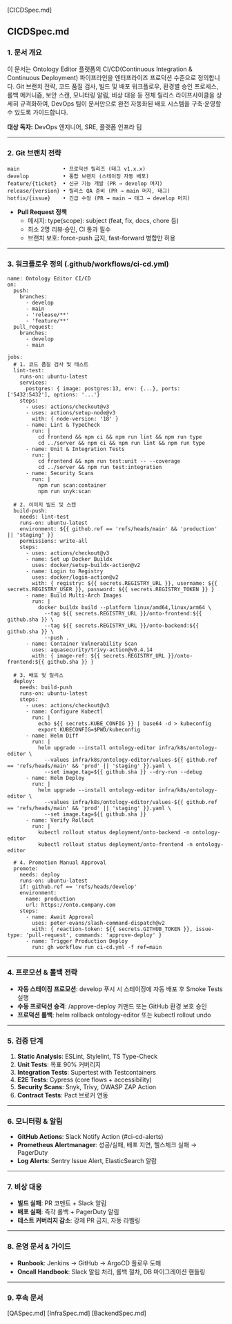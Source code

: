 [CICDSpec.md]

## **CICDSpec.md**

### **1. 문서 개요**

이 문서는 Ontology Editor 플랫폼의 CI/CD(Continuous Integration & Continuous Deployment) 파이프라인을 엔터프라이즈 프로덕션 수준으로 정의합니다. Git 브랜치 전략, 코드 품질 검사, 빌드 및 배포 워크플로우, 환경별 승인 프로세스, 롤백 메커니즘, 보안 스캔, 모니터링 알림, 비상 대응 등 전체 릴리스 라이프사이클을 상세히 규격화하여, DevOps 팀이 문서만으로 완전 자동화된 배포 시스템을 구축·운영할 수 있도록 가이드합니다.

**대상 독자:** DevOps 엔지니어, SRE, 플랫폼 인프라 팀

---

### **2. Git 브랜치 전략**

```
main              • 프로덕션 릴리즈 (태그 v1.x.x)
develop           • 통합 브랜치 (스테이징 자동 배포)
feature/{ticket}  • 신규 기능 개발 (PR → develop 머지)
release/{version} • 릴리스 QA 준비 (PR → main 머지, 태그)
hotfix/{issue}    • 긴급 수정 (PR → main → 태그 → develop 머지)
```

- **Pull Request 정책**
  - 메시지: type(scope): subject (feat, fix, docs, chore 등)
  - 최소 2명 리뷰·승인, CI 통과 필수
  - 브랜치 보호: force-push 금지, fast-forward 병합만 허용

---

### **3. 워크플로우 정의 (.github/workflows/ci-cd.yml)**

```
name: Ontology Editor CI/CD
on:
  push:
    branches:
      - develop
      - main
      - 'release/**'
      - 'feature/**'
  pull_request:
    branches:
      - develop
      - main

jobs:
  # 1. 코드 품질 검사 및 테스트
  lint-test:
    runs-on: ubuntu-latest
    services:
      postgres: { image: postgres:13, env: {...}, ports: ['5432:5432'], options: '...'}
    steps:
      - uses: actions/checkout@v3
      - uses: actions/setup-node@v3
        with: { node-version: '18' }
      - name: Lint & TypeCheck
        run: |
          cd frontend && npm ci && npm run lint && npm run type
          cd ../server && npm ci && npm run lint && npm run type
      - name: Unit & Integration Tests
        run: |
          cd frontend && npm run test:unit -- --coverage
          cd ../server && npm run test:integration
      - name: Security Scans
        run: |
          npm run scan:container
          npm run snyk:scan

  # 2. 이미지 빌드 및 스캔
  build-push:
    needs: lint-test
    runs-on: ubuntu-latest
    environment: ${{ github.ref == 'refs/heads/main' && 'production' || 'staging' }}
    permissions: write-all
    steps:
      - uses: actions/checkout@v3
      - name: Set up Docker Buildx
        uses: docker/setup-buildx-action@v2
      - name: Login to Registry
        uses: docker/login-action@v2
        with: { registry: ${{ secrets.REGISTRY_URL }}, username: ${{ secrets.REGISTRY_USER }}, password: ${{ secrets.REGISTRY_TOKEN }} }
      - name: Build Multi-Arch Images
        run: |
          docker buildx build --platform linux/amd64,linux/arm64 \
            --tag ${{ secrets.REGISTRY_URL }}/onto-frontend:${{ github.sha }} \
            --tag ${{ secrets.REGISTRY_URL }}/onto-backend:${{ github.sha }} \
            --push .
      - name: Container Vulnerability Scan
        uses: aquasecurity/trivy-action@v0.4.14
        with: { image-ref: ${{ secrets.REGISTRY_URL }}/onto-frontend:${{ github.sha }} }

  # 3. 배포 및 릴리스
  deploy:
    needs: build-push
    runs-on: ubuntu-latest
    steps:
      - uses: actions/checkout@v3
      - name: Configure Kubectl
        run: |
          echo ${{ secrets.KUBE_CONFIG }} | base64 -d > kubeconfig
          export KUBECONFIG=$PWD/kubeconfig
      - name: Helm Diff
        run: |
          helm upgrade --install ontology-editor infra/k8s/ontology-editor \
            --values infra/k8s/ontology-editor/values-${{ github.ref == 'refs/heads/main' && 'prod' || 'staging' }}.yaml \
            --set image.tag=${{ github.sha }} --dry-run --debug
      - name: Helm Deploy
        run: |
          helm upgrade --install ontology-editor infra/k8s/ontology-editor \
            --values infra/k8s/ontology-editor/values-${{ github.ref == 'refs/heads/main' && 'prod' || 'staging' }}.yaml \
            --set image.tag=${{ github.sha }}
      - name: Verify Rollout
        run: |
          kubectl rollout status deployment/onto-backend -n ontology-editor
          kubectl rollout status deployment/onto-frontend -n ontology-editor

  # 4. Promotion Manual Approval
  promote:
    needs: deploy
    runs-on: ubuntu-latest
    if: github.ref == 'refs/heads/develop'
    environment:
      name: production
      url: https://onto.company.com
    steps:
      - name: Await Approval
        uses: peter-evans/slash-command-dispatch@v2
        with: { reaction-token: ${{ secrets.GITHUB_TOKEN }}, issue-type: 'pull-request', commands: 'approve-deploy' }
      - name: Trigger Production Deploy
        run: gh workflow run ci-cd.yml -f ref=main
```

---

### **4. 프로모션 & 롤백 전략**

- **자동 스테이징 프로모션**: develop 푸시 시 스테이징에 자동 배포 후 Smoke Tests 실행
- **수동 프로덕션 승격**: /approve-deploy 커맨드 또는 GitHub 환경 보호 승인
- **프로덕션 롤백**: helm rollback ontology-editor <revision> 또는 kubectl rollout undo

---

### **5. 검증 단계**

1. **Static Analysis**: ESLint, Stylelint, TS Type-Check
2. **Unit Tests**: 목표 90% 커버리지
3. **Integration Tests**: Supertest with Testcontainers
4. **E2E Tests**: Cypress (core flows + accessibility)
5. **Security Scans**: Snyk, Trivy, OWASP ZAP Action
6. **Contract Tests**: Pact 브로커 연동

---

### **6. 모니터링 & 알림**

- **GitHub Actions**: Slack Notify Action (#ci-cd-alerts)
- **Prometheus Alertmanager**: 성공/실패, 배포 지연, 헬스체크 실패 → PagerDuty
- **Log Alerts**: Sentry Issue Alert, ElasticSearch 알람

---

### **7. 비상 대응**

- **빌드 실패**: PR 코멘트 + Slack 알림
- **배포 실패**: 즉각 롤백 + PagerDuty 알림
- **테스트 커버리지 감소**: 강제 PR 금지, 자동 라벨링

---

### **8. 운영 문서 & 가이드**

- **Runbook**: Jenkins → GitHub → ArgoCD 플로우 도해
- **Oncall Handbook**: Slack 알림 처리, 롤백 절차, DB 마이그레이션 핸들링

---

### **9. 후속 문서**

[QASpec.md]
[InfraSpec.md]
[BackendSpec.md]
